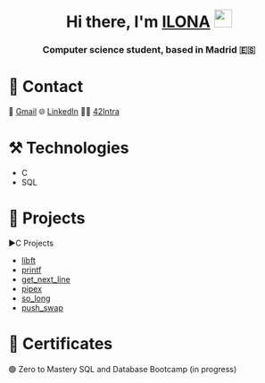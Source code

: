<h1 align="center">Hi there, I'm <a href="https://www.linkedin.com/in/ilona-zhaburovskaya-57a4a2232/" target="_blank">ILONA</a> 
<img src="https://github.com/blackcater/blackcater/raw/main/images/Hi.gif" height="32"/></h1>
<h3 align="center">Computer science student, based in Madrid 🇪🇸</h3>

# 👋 Contact
 📧 [Gmail](ilona.wynen@gmail.com)
 🌐 [LinkedIn](https://www.linkedin.com/in/ilonazh/)
🧑‍🎓 [42Intra](https://profile.intra.42.fr/users/ilzhabur)

# ⚒️ Technologies

- C
- SQL

# 💼 Projects

▶️C Projects
- [libft](https://github.com/ilonazh/libft)
- [printf](https://github.com/ilonazh/libft/tree/main/printf)
- [get_next_line](https://github.com/ilonazh/libft/tree/main/get_next_line)
- [pipex](https://github.com/ilonazh/pipex)
- [so_long](https://github.com/ilonazh/so_long)
- [push_swap](https://github.com/ilonazh/push_swap)
# 📜 Certificates
🟢 Zero to Mastery SQL and Database Bootcamp (in progress)

